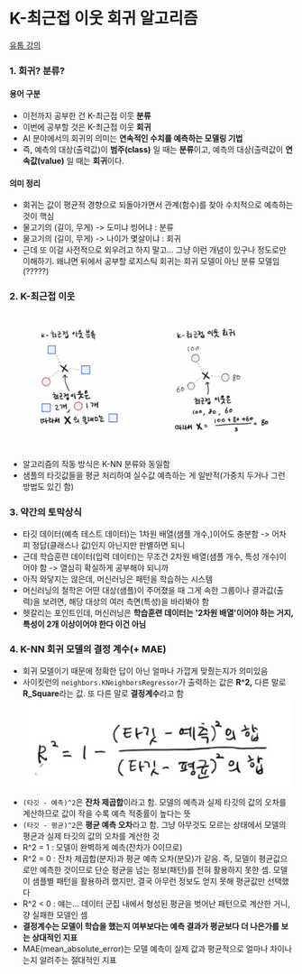 # K-최근접 이웃 회귀 알고리즘
[유툽 강의](https://youtu.be/FaEcLpSZNtg?si=7GqnDMY3BElPuG5-)
### 1. 회귀? 분류?
#### 용어 구분
- 이전까지 공부한 건 K-최근접 이웃 **분류**
- 이번에 공부할 것은 K-최근접 이웃 **회귀**
- AI 분야에서의 회귀의 의미는 **연속적인 수치를 예측하는 모델링 기법**
- 즉, 예측의 대상(출력값)이 **범주(class)** 일 때는 **분류**이고, 예측의 대상(출력값이 **연속값(value)** 일 때는 **회귀**이다.
#### 의미 정리
- 회귀는 값이 평균적 경향으로 되돌아가면서 관계(함수)를 찾아 수치적으로 예측하는 것이 핵심
- 물고기의 (길이, 무게) -> 도미냐 빙어냐 : 분류
- 물고기의 (길이, 무게) -> 나이가 몇살이냐 : 회귀
- 근데 또 이걸 사전적으로 외우려고 하지 말고... 그냥 이런 개념이 있구나 정도로만 이해하기. 왜냐면 뒤에서 공부할 로지스틱 회귀는 회귀 모델이 아닌 분류 모델임(?????)

### 2. K-최근접 이웃
![img1.png](img/img1.png)
- 알고리즘의 작동 방식은 K-NN 분류와 동일함
- 샘플의 타깃값들을 평균 처리하여 실수값 예측하는 게 일반적(가중치 두거나 그런 방법도 있긴 함)

### 3. 약간의 토막상식
- 타깃 데이터(예측 테스트 데이터)는 1차원 배열(샘플 개수,)이어도 충분함 -> 어차피 정답(클래스나 값)인지 아닌지만 판별하면 되니
- 근데 학습훈련 데이터(입력 데이터)는 무조건 2차원 배열(샘플 개수, 특성 개수)이어야 함 -> 열심히 확실하게 공부해야 되니까
- 아직 와닿지는 않은데, 머신러닝은 패턴을 학습하는 시스템
- 머신러닝의 철학은 어떤 대상(샘플)이 주어졌을 때 그게 속한 그룹이나 결과값(출력)을 보려면, 해당 대상의 여러 측면(특성)을 바라봐야 함
- 헷갈리는 포인트인데, 머신러닝은 **학습훈련 데이터는 '2차원 배열'이어야 하는 거지, 특성이 2개 이상이어야 한다 이건 아님**

### 4. K-NN 회귀 모델의 결정 계수(+ MAE)
- 회귀 모델이기 때문에 정확한 답이 아닌 얼마나 가깝게 맞췄는지가 의미있음
- 사이킷런의 `neighbors.KNeighborsRegressor`가 출력하는 값은 **R^2,** 다른 말로 **R_Square**라는 값. 또 다른 말로 **결정계수**라고 함
![img2.png](img/img2.png)
- `(타깃 - 예측)^2`은 **잔차 제곱합**이라고 함. 모델의 예측과 실제 타깃의 값의 오차를 계산하므로 값이 작을 수록 예측 적중률이 높다는 뜻
- `(타깃 - 평균)^2`은 **평균 예측 오차**라고 함. 그냥 아무것도 모르는 상태에서 모델의 평균과 실제 타깃의 값의 오차를 계산한 것
- R^2 = 1 : 모델이 완벽하게 예측(잔차가 0이므로)
- R^2 = 0 : 잔차 제곱합(분자)과 평균 예측 오차(분모)가 같음. 즉, 모델이 평균값으로만 예측한 것이므로 단순 평균을 넘는 정보(패턴)를 전혀 활용하지 못한 셈. 모델이 샘플별 패턴을 활용하려 했지만, 결국 아무런 정보도 얻지 못해 평균값만 선택했다
- R^2 < 0 : 얘는... 데이터 군집 내에서 형성된 평균을 벗어난 패턴으로 계산한 거니, 걍 실패한 모델인 셈
- **결정계수는 모델이 학습을 했는지 여부보다는 예측 결과가 평균보다 더 나은가를 보는 상대적인 지표**
- MAE(mean_absolute_error)는 모델 예측이 실제 값과 평균적으로 얼마나 차이나는지 알려주는 절대적인 지표